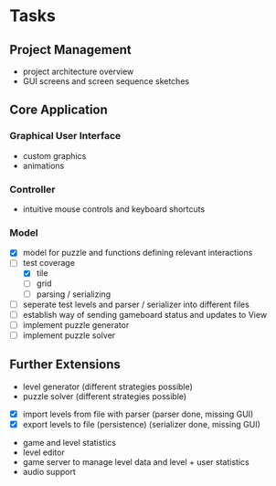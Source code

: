 
# Tasks

## Project Management

* project architecture overview
* GUI screens and screen sequence sketches

## Core Application

### Graphical User Interface

* custom graphics
* animations

### Controller

* intuitive mouse controls and keyboard shortcuts

### Model

- [x] model for puzzle and functions defining relevant interactions
- [ ] test coverage
    - [x] tile
    - [ ] grid
    - [ ] parsing / serializing
- [ ] seperate test levels and parser / serializer into different files
- [ ] establish way of sending gameboard status and updates to View
- [ ] implement puzzle generator
- [ ] implement puzzle solver

## Further Extensions

* level generator (different strategies possible)
* puzzle solver (different strategies possible)
- [x] import levels from file with parser (parser done, missing GUI)
- [x] export levels to file (persistence) (serializer done, missing GUI)
* game and level statistics
* level editor
* game server to manage level data and level + user statistics
* audio support
